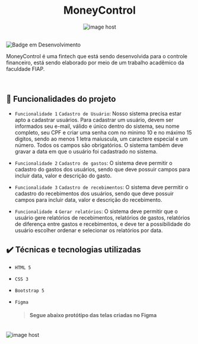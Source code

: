 
<h1 align="center">MoneyControl</h1>
<div align="center">
 <img src="https://images2.imgbox.com/5b/a3/Z7QpEjhc_o.png" alt="image host"/></img>
</div>
<br>

![Badge em Desenvolvimento](http://img.shields.io/static/v1?label=STATUS&message=EM%20DESENVOLVIMENTO&color=GREEN&style=for-the-badge)

<div>
<p>MoneyControl é uma fintech que está sendo desenvolvida para o controle financeiro, está sendo elaborado por meio de um trabalho acadêmico da faculdade FIAP.</p>
</div>
<br>

## 🔨 Funcionalidades do projeto

- `Funcionalidade 1` `Cadastro de Usuário`: Nosso sistema precisa estar apto a cadastrar usuários. Para cadastrar um usuário, devem ser informados seu e-mail, válido e único dentro do sistema, seu nome completo,  seu CPF e criar uma senha com no minimo 10 e no máximo 15 digitos, sendo ao menos 1 letra maíuscula, um caractere especial e um número. Todos os campos são obrigatórios. O sistema também deve gravar a data em que o usuário foi cadastrado no sistema.
  
- `Funcionalidade 2` `Cadastro de gastos`: O sistema deve permitir o cadastro do gastos dos usuários, sendo que deve possuir campos para incluir data, valor e descrição do gasto.
  
- `Funcionalidade 3` `Cadastro de recebimentos`: O sistema deve permitir o cadastro do recebimentos dos usuários, sendo que deve possuir campos para incluir data, valor e descrição do recebimento.
  
- `Funcionalidade 4` `Gerar relatórios`: O sistema deve permitir que o usuário gere relatórios de recebimentos, relatórios de gastos, relatórios de diferença entre gastos e recebimentos, e deve ter a possibilidade do usuário escolher ordenar e selecionar os relatórios por data.


## ✔️ Técnicas e tecnologias utilizadas

- ``HTML 5``
- ``CSS 3``
- ``Bootstrap 5``
- ``Figma``




  >#### Segue abaixo protótipo das telas criadas no Figma

<br>
<div>
<img src="https://images2.imgbox.com/a6/9b/enO7aBeH_o.png" alt="image host"/></a>
</div>

